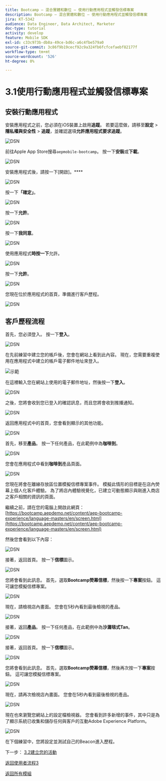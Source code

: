 ```yaml
---
title: Bootcamp — 混合實體和數位 — 使用行動應用程式並觸發信標專案
description: Bootcamp — 混合實體和數位 — 使用行動應用程式並觸發信標專案
jira: KT-5342
audience: Data Engineer, Data Architect, Marketer
doc-type: tutorial
activity: develop
feature: Mobile SDK
exl-id: c33c973b-db8a-49ce-bd6c-a6c4fbe579a0
source-git-commit: 3c86f9b19cecf92c9a324fb6fcfcefaebf82177f
workflow-type: tm+mt
source-wordcount: '526'
ht-degree: 0%

---
```


# 3.1使用行動應用程式並觸發信標專案

## 安裝行動應用程式

安裝應用程式之前，您必須在iOS裝置上啟用&#x200B;**追蹤**。 若要這麼做，請移至&#x200B;**設定** > **隱私權與安全性** > **追蹤**，並確認選項&#x200B;**允許應用程式要求追蹤**。

![DSN](./../uc3/images/app4.png)

前往Apple App Store搜尋`aepmobile-bootcamp`。 按一下&#x200B;**安裝**&#x200B;或&#x200B;**下載**。

![DSN](./../uc3/images/app1.png)

安裝應用程式後，請按一下[開啟]。****

![DSN](./../uc3/images/app2.png)

按一下&#x200B;**「確定」**。

![DSN](./../uc3/images/app9.png)

按一下&#x200B;**允許**。

![DSN](./../uc3/images/app3.png)

按一下&#x200B;**我同意**。

![DSN](./../uc3/images/app7.png)

使用應用程式&#x200B;**時按一下**&#x200B;允許。

![DSN](./../uc3/images/app8.png)

按一下&#x200B;**允許**。

![DSN](./../uc3/images/app5.png)

您現在位於應用程式的首頁，準備進行客戶歷程。

![DSN](./../uc3/images/app12.png)

## 客戶歷程流程

首先，您必須登入。 按一下&#x200B;**登入**。

![DSN](./images/app13.png)

在先前練習中建立您的帳戶後，您會在網站上看到此內容。 現在，您需要重複使用在應用程式中建立的帳戶電子郵件地址來登入。

![示範](./images/pv1.png)

在這裡輸入您在網站上使用的電子郵件地址，然後按一下&#x200B;**登入**。

![DSN](./images/app14.png)

之後，您將會收到您已登入的確認訊息，而且您將會收到推播通知。

![DSN](./images/app15.png)

返回應用程式中的首頁，您會看到顯示的其他功能。

![DSN](./images/app17.png)

首先，移至&#x200B;**產品**。 按一下任何產品，在此範例中為&#x200B;**咖啡到**。

![DSN](./images/app19.png)

您會在應用程式中看到&#x200B;**咖啡到**&#x200B;產品頁面。

![DSN](./images/app20.png)

您現在將會在離線存放區位置模擬信標專案事件。 模擬此情形的目標是在店內熒幕上個人化客戶體驗。 為了將店內體驗視覺化，已建立可動態顯示與剛進入商店之客戶相關的資訊的頁面。

繼續之前，請在您的電腦上開啟此網頁： [https://bootcamp.aepdemo.net/content/aep-bootcamp-experience/language-masters/en/screen.html](https://bootcamp.aepdemo.net/content/aep-bootcamp-experience/language-masters/en/screen.html)

然後您會看到以下內容：

![DSN](./images/screen1.png)

接著，返回首頁。 按一下&#x200B;**信標**&#x200B;圖示。

![DSN](./images/app23.png)

您將會看到此訊息。 首先，選取&#x200B;**Bootcamp熒幕信標**，然後按一下&#x200B;**專案**&#x200B;按鈕。 這可讓您模擬信標專案。

![DSN](./images/app21.png)

現在，請檢視店內畫面。 您會在5秒內看到最後檢視的產品。

![DSN](./images/screen2.png)

接著，返回&#x200B;**產品**。 按一下任何產品，在此範例中為&#x200B;**沙灘毯式Tan**。

![DSN](./images/app22.png)

接著，返回首頁。 按一下&#x200B;**信標**&#x200B;圖示。

![DSN](./images/app23.png)

您將會看到此訊息。 首先，選取&#x200B;**Bootcamp熒幕信標**，然後再次按一下&#x200B;**專案**&#x200B;按鈕。 這可讓您模擬信標專案。

![DSN](./images/app21.png)

現在，請再次檢視店內畫面。 您會在5秒內看到最後檢視的產品。

![DSN](./images/screen3.png)

現在也來瀏覽您網站上的設定檔檢視器。 您會看到許多新增的事件，其中只是為了顯示系統已收集和儲存任何與客戶的互動Adobe Experience Platform。

![DSN](./images/screen4.png)

在下個練習中，您將設定並測試自己的Beacon進入歷程。

下一步： [3.2建立您的活動](./ex2.md)

[返回使用者流程3](./uc3.md)

[返回所有模組](../../overview.md)
